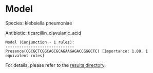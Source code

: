 
# Model

Species: klebsiella pneumoniae

Antibiotic: ticarcillin_clavulanic_acid

```
Model (Conjunction - 1 rules):
------------------------------
Presence(CGCGCTCGGCAGCGCAGAAGAGACCGGGCTC) [Importance: 1.00, 1 equivalent rules]

```

For details, please refer to the [results directory](../../../../../results/scm_b/klebsiella+pneumoniae/ticarcillin_clavulanic_acid/repeat_7/).

